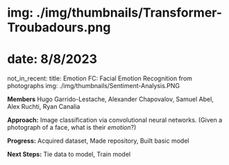 # img: ./img/thumbnails/Transformer-Troubadours.png
# date: 8/8/2023
not_in_recent:
title: Emotion FC: Facial Emotion Recognition from photographs​
img: ./img/thumbnails/Sentiment-Analysis.PNG

**Members** Hugo Garrido-Lestache, Alexander Chapovalov, Samuel Abel, Alex Ruchti, Ryan Canalia


**Approach:** Image classification via convolutional neural networks​. (Given a photograph of a face, what is their *emotion*?​)

**Progress:​** Acquired dataset​, Made repository​, Built basic model​

**Next Steps:​** Tie data to model​, Train model​